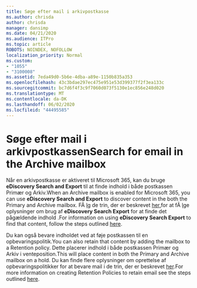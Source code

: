 ```yaml
---
title: Søge efter mail i arkivpostkasse
ms.author: chrisda
author: chrisda
manager: dansimp
ms.date: 04/21/2020
ms.audience: ITPro
ms.topic: article
ROBOTS: NOINDEX, NOFOLLOW
localization_priority: Normal
ms.custom:
- "1055"
- "3100008"
ms.assetid: 7eda49d0-5b6e-4dba-a89e-1150b835a353
ms.openlocfilehash: 43c3bdae297ec475e951e53d399377f2f3ea133c
ms.sourcegitcommit: bc7d6f4f3c9f7060d073f5130e1ec856e248d020
ms.translationtype: MT
ms.contentlocale: da-DK
ms.lasthandoff: 06/02/2020
ms.locfileid: "44495585"
---
```

# <a name="search-for-email-in-the-archive-mailbox"></a><span data-ttu-id="18d00-102">Søge efter mail i arkivpostkassen</span><span class="sxs-lookup"><span data-stu-id="18d00-102">Search for email in the Archive mailbox</span></span>

<span data-ttu-id="18d00-103">Når en arkivpostkasse er aktiveret til Microsoft 365, kan du bruge **eDiscovery Search and Export** til at finde indhold i både postkassen Primær og Arkiv.</span><span class="sxs-lookup"><span data-stu-id="18d00-103">When an Archive mailbox is enabled for Microsoft 365, you can use **eDiscovery Search and Export** to discover content in the both the Primary and Archive mailbox.</span></span> <span data-ttu-id="18d00-104">FÃ ̧lg de trin, der er beskrevet [her,](https://docs.microsoft.com/microsoft-365/compliance/export-search-results)for at fÃ ̧lge oplysninger om brug af **eDiscovery Search Export** for at finde det pågældende indhold .</span><span class="sxs-lookup"><span data-stu-id="18d00-104">For information on using **eDiscovery Search Export** to find that content, follow the steps outlined [here](https://docs.microsoft.com/microsoft-365/compliance/export-search-results).</span></span>
  
<span data-ttu-id="18d00-105">Du kan også bevare indholdet ved at føje postkassen til en opbevaringspolitik.</span><span class="sxs-lookup"><span data-stu-id="18d00-105">You can also retain that content by adding the mailbox to a Retention policy.</span></span> <span data-ttu-id="18d00-106">Dette placerer indhold i både postkassen Primær og Arkiv i venteposition.</span><span class="sxs-lookup"><span data-stu-id="18d00-106">This will place content in both the Primary and Archive mailbox on a hold.</span></span> <span data-ttu-id="18d00-107">Du kan finde flere oplysninger om oprettelse af opbevaringspolitikker for at bevare mail i de trin, der er beskrevet [her](https://docs.microsoft.com/microsoft-365/compliance/retention-policies).</span><span class="sxs-lookup"><span data-stu-id="18d00-107">For more information on creating Retention Policies to retain email see the steps outlined [here](https://docs.microsoft.com/microsoft-365/compliance/retention-policies).</span></span>
  